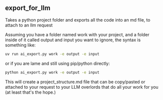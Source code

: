 ## export_for_llm
Takes a python project folder and exports all the code into an md file, to attach to an llm request

Assuming you have a folder named work with your project, and a folder inside of it called output and input you want to ignore, the syntax is something like:
```sh
uv run ai_export.py work -e output -e input
```
or if you are lame and still using pip/python directly:
```sh
python ai_export.py work -e output -e input
```
This will create a project_structure.md file that can be copy/pasted or attached to your request to your LLM overlords that do all your work for you (at least that's the hope.)
